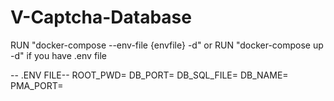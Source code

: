 # V-Captcha-Database

RUN "docker-compose --env-file {envfile} -d"
or
RUN "docker-compose up -d" if you have .env file



-- .ENV FILE--
ROOT_PWD=
DB_PORT=
DB_SQL_FILE=
DB_NAME=
PMA_PORT=

